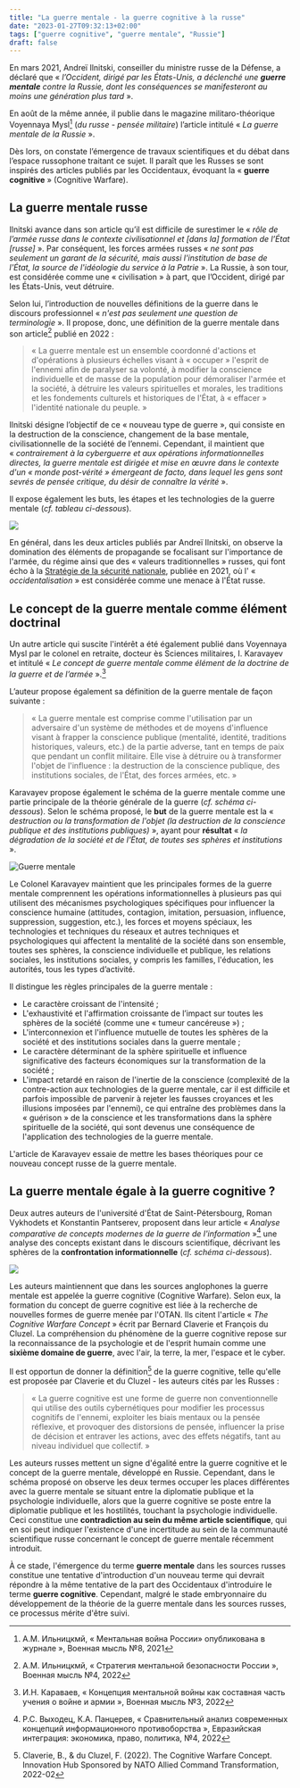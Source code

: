 ```yaml
---
title: "La guerre mentale - la guerre cognitive à la russe"
date: "2023-01-27T09:32:13+02:00"
tags: ["guerre cognitive", "guerre mentale", "Russie"]
draft: false
---
```


En mars 2021, Andreï Ilnitski, conseiller du ministre russe de la Défense, a déclaré que « *l’Occident, dirigé par les États-Unis, a déclenché une **guerre mentale** contre la Russie, dont les conséquences se manifesteront au moins une génération plus tard* ».

En août de la même année, il publie dans le magazine militaro-théorique Voyennaya Mysl[^1] (*du russe - pensée militaire*) l’article intitulé « *La guerre mentale de la Russie* ».

Dès lors, on constate l’émergence de travaux scientifiques et du débat dans l’espace russophone traitant ce sujet. Il paraît que les Russes se sont inspirés des articles publiés par les Occidentaux, évoquant la « **guerre cognitive** » (Cognitive Warfare).

## La guerre mentale russe

Ilnitski avance dans son article qu’il est difficile de surestimer le « *rôle de l’armée russe dans le contexte civilisationnel et [dans la] formation de l’État [russe]* ». Par conséquent, les forces armées russes « *ne sont pas seulement un garant de la sécurité, mais aussi l'institution de base de l'État, la source de l'idéologie du service à la Patrie* ». La Russie, à son tour, est considérée comme une « civilisation » à part, que l’Occident, dirigé par les États-Unis, veut détruire.

Selon lui, l’introduction de nouvelles définitions de la guerre dans le discours professionnel « *n'est pas seulement une question de terminologie* ». Il propose, donc, une définition de la guerre mentale dans son article[^2] publié en 2022 :

> « La guerre mentale est un ensemble coordonné d'actions et d'opérations à plusieurs échelles visant à « occuper » l'esprit de l'ennemi afin de paralyser sa volonté, à modifier la conscience individuelle et de masse de la population pour démoraliser l'armée et la société, à détruire les valeurs spirituelles et morales, les traditions et les fondements culturels et historiques de l'État, à « effacer » l'identité nationale du peuple. »

Ilnitski désigne l’objectif de ce « nouveau type de guerre », qui consiste en la destruction de la conscience, changement de la base mentale, civilisationnelle de la société de l’ennemi. Cependant, il maintient que « *contrairement à la cyberguerre et aux opérations informationnelles directes, la guerre mentale est dirigée et mise en œuvre dans le contexte d'un « monde post-vérité » émergeant de facto, dans lequel les gens sont sevrés de pensée critique, du désir de connaître la vérité* ».

Il expose également les buts, les étapes et les technologies de la guerre mentale (*cf. tableau ci-dessous*).

![](/images/tableau-buts-guerre-mentale.webp)

En général, dans les deux articles publiés par Andreï Ilnitski, on observe la domination des éléments de propagande se focalisant sur l'importance de l'armée, du régime ainsi que des « valeurs traditionnelles » russes, qui font écho à la [Stratégie de la sécurité nationale](https://kolesnyk.fr/posts/la-russie-se-dote-dune-nouvelle-strategie-de-la-securite-nationale/), publiée en 2021, où l' « *occidentalisation* » est considérée comme une menace à l'État russe.

## Le concept de la guerre mentale comme élément doctrinal

Un autre article qui suscite l'intérêt a été également publié dans Voyennaya Mysl par le colonel en retraite, docteur ès Sciences militaires, I. Karavayev et intitulé « *Le concept de guerre mentale comme élément de la doctrine de la guerre et de l’armée* ».[^3]

L’auteur propose également sa définition de la guerre mentale de façon suivante :

> « La guerre mentale est comprise comme l'utilisation par un adversaire d'un système de méthodes et de moyens d'influence visant à frapper la conscience publique (mentalité, identité, traditions historiques, valeurs, etc.) de la partie adverse, tant en temps de paix que pendant un conflit militaire. Elle vise à détruire ou à transformer l'objet de l'influence : la destruction de la conscience publique, des institutions sociales, de l'État, des forces armées, etc. »

Karavayev propose également le schéma de la guerre mentale comme une partie principale de la théorie générale de la guerre (*cf. schéma ci-dessous*). Selon le schéma proposé, le **but** de la guerre mentale est la « *destruction ou la transformation de l'objet (la destruction de la conscience publique et des institutions publiques)* », ayant pour **résultat** « *la dégradation de la société et de l'État, de toutes ses sphères et institutions* ».

![Guerre mentale](/images/guerre_mentale_chart.jpg)

Le Colonel Karavayev maintient que les principales formes de la guerre mentale comprennent les opérations informationnelles à plusieurs pas qui utilisent des mécanismes psychologiques spécifiques pour influencer la conscience humaine (attitudes, contagion, imitation, persuasion, influence, suppression, suggestion, etc.), les forces et moyens spéciaux, les technologies et techniques du réseaux et autres techniques et psychologiques qui affectent la mentalité de la société dans son ensemble, toutes ses sphères, la conscience individuelle et publique, les relations sociales, les institutions sociales, y compris les familles, l'éducation, les autorités, tous les types d’activité.

Il distingue les règles principales de la guerre mentale :
- Le caractère croissant de l'intensité ;
- L'exhaustivité et l'affirmation croissante de l’impact sur toutes les sphères de la société (comme une « tumeur cancéreuse ») ;
- L'interconnexion et l'influence mutuelle de toutes les sphères de la société et des institutions sociales dans la guerre mentale ;
- Le caractère déterminant de la sphère spirituelle et influence significative des facteurs économiques sur la transformation de la société ;
- L'impact retardé en raison de l'inertie de la conscience (complexité de la contre-action aux technologies de la guerre mentale, car il est difficile et parfois impossible de parvenir à rejeter les fausses croyances et les illusions imposées par l'ennemi), ce qui entraîne des problèmes dans la « guérison » de la conscience et les transformations dans la sphère spirituelle de la société, qui sont devenus une conséquence de l'application des technologies de la guerre mentale.

L'article de Karavayev essaie de mettre les bases théoriques pour ce nouveau concept russe de la guerre mentale.

## La guerre mentale égale à la guerre cognitive ?

Deux autres auteurs de l'université d'État de Saint-Pétersbourg, Roman Vykhodets et Konstantin Pantserev, proposent dans leur article « *Analyse comparative de concepts modernes de la guerre de l'information* »[^4] une analyse des concepts existant dans le discours scientifique, décrivant les sphères de la **confrontation informationnelle** (*cf. schéma ci-dessous*).

![](/images/spheres-confrontation-informationnelle.webp)

Les auteurs maintiennent que dans les sources anglophones la guerre mentale est appelée la guerre cognitive (Cognitive Warfare). Selon eux, la formation du concept de guerre cognitive est liée à la recherche de nouvelles formes de guerre menée par l'OTAN. Ils citent l'article « *The Cognitive Warfare Concept* » écrit par Bernard Claverie et François du Cluzel. La compréhension du phénomène de la guerre cognitive repose sur la reconnaissance de la psychologie et de l'esprit humain comme une **sixième domaine de guerre**, avec l'air, la terre, la mer, l'espace et le cyber.

Il est opportun de donner la définition[^5] de la guerre cognitive, telle qu'elle est proposée par Claverie et du Cluzel - les auteurs cités par les Russes :

> « La guerre cognitive est une forme de guerre non conventionnelle qui utilise des outils cybernétiques pour modifier les processus cognitifs de l'ennemi, exploiter les biais mentaux ou la pensée réflexive, et provoquer des distorsions de pensée, influencer la prise de décision et entraver les actions, avec des effets négatifs, tant au niveau individuel que collectif. »

Les auteurs russes mettent un signe d'égalité entre la guerre cognitive et le concept de la guerre mentale, développé en Russie. Cependant, dans le schéma proposé on observe les deux termes occuper les places différentes avec la guerre mentale se situant entre la diplomatie publique et la psychologie individuelle, alors que la guerre cognitive se poste entre la diplomatie publique et les hostilités, touchant la psychologie individuelle. Ceci constitue une **contradiction au sein du même article scientifique**, qui en soi peut indiquer l'existence d'une incertitude au sein de la communauté scientifique russe concernant le concept de guerre mentale récemment introduit.

À ce stade, l'émergence du terme **guerre mentale** dans les sources russes constitue une tentative d'introduction d'un nouveau terme qui devrait répondre à la même tentative de la part des Occidentaux d'introduire le terme **guerre cognitive**. Cependant, malgré le stade embryonnaire du développement de la théorie de la guerre mentale dans les sources russes, ce processus mérite d'être suivi.

[^1]: А.М. Ильницкмй, « Ментальная война России» опубликована в журнале », Военная мысль №8, 2021
[^2]: А.М. Ильницкмй, « Стратегия ментальной безопасности России », Военная мысль №4, 2022
[^3]: И.Н. Караваев, « Концепция ментальной войны как составная часть учения о войне и армии », Военная мысль №3, 2022
[^4]: Р.С. Выходец, К.А. Панцерев, « Сравнительный анализ современных концепций информационного противоборства », Евразийская интеграция: экономика, право, политика, №4, 2022
[^5]: Claverie, B., & du Cluzel, F. (2022). The Cognitive Warfare Concept. Innovation Hub Sponsored by NATO Allied Command Transformation, 2022-02